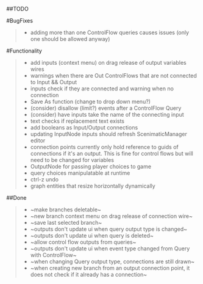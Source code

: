 ##TODO

#BugFixes
>- adding more than one ControlFlow queries causes issues (only one should be allowed anyway)


#Functionality
>- add inputs (context menu) on drag release of output variables wires
>- warnings when there are Out ControlFlows that are not connected to Input && Output
>- inputs check if they are connected and warning when no connection
>- Save As function (change to drop down menu?)
>- (consider) disallow (limit?) events after a ControlFlow Query
>- (consider) have inputs take the name of the connecting input
>- text checks if replacement text exists
>- add booleans as Input/Output connections
>- updating InputNode inputs should refresh ScenimaticManager editor
>- connection points currently only hold reference to guids of connections if it's an output. This is fine for control flows but will need to be changed for variables
>- OutputNode for passing player choices to game
>- query choices manipulatable at runtime
>- ctrl-z undo
>- graph entities that resize horizontally dynamically

##Done
>- ~make branches deletable~
>- ~new branch context menu on drag release of connection wire~
>- ~save last selected branch~
>- ~outputs don't update ui when query output type is changed~
>- ~outputs don't update ui when query is deleted~
>- ~allow control flow outputs from queries~
>- ~outputs don't update ui when event type changed from Query with ControlFlow~
>- ~when changing Query output type, connections are still drawn~
>- ~when creating new branch from an output connection point, it does not check if it already has a connection~
